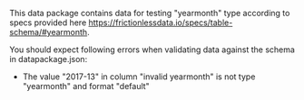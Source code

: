 This data package contains data for testing "yearmonth" type according to specs provided here https://frictionlessdata.io/specs/table-schema/#yearmonth.

You should expect following errors when validating data against the schema in datapackage.json:

* The value "2017-13" in column "invalid yearmonth" is not type "yearmonth" and format "default"
